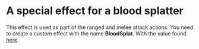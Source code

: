 # A special effect for a blood splatter

This effect is used as part of the ranged and melee attack actions.  You need to create a custom effect with the name **BloodSplat**.  With the value found [here](../effects/fx-blood.json).